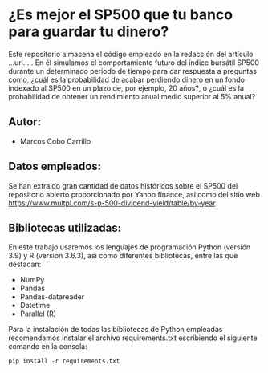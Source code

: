 # ¿Es mejor el SP500 que tu banco para guardar tu dinero?
Este repositorio almacena el código empleado en la redacción del artículo ...url... . En él simulamos el comportamiento futuro del índice bursátil SP500 durante un determinado periodo de tiempo para dar respuesta a preguntas como, ¿cuál es la probabilidad de acabar perdiendo dinero en un fondo indexado al SP500 en un plazo de, por ejemplo, 20 años?, ó ¿cuál es la probabilidad de obtener un rendimiento anual medio superior al $5\%$ anual?

## Autor:

- Marcos Cobo Carrillo


## Datos empleados:

Se han extraido gran cantidad de datos  históricos sobre el SP500 del repositorio abierto proporcionado por Yahoo finance, asi como del sitio web https://www.multpl.com/s-p-500-dividend-yield/table/by-year.

## Bibliotecas utilizadas:

En este trabajo usaremos los lenguajes de programación Python (versión 3.9) y R (version 3.6.3), asi como diferentes bibliotecas, entre las que destacan:

- NumPy
- Pandas
- Pandas-datareader
- Datetime
- Parallel (R)

Para la instalación de todas las bibliotecas de Python empleadas recomendamos instalar el archivo requirements.txt escribiendo el siguiente comando en la consola:

```
pip install -r requirements.txt
```
